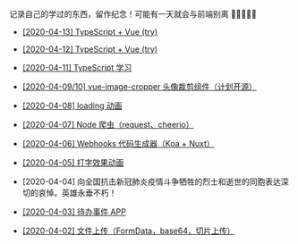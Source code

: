记录自己的学过的东西，留作纪念！可能有一天就会与前端别离 🌟🌟🌟🌟🌟

- [[2020-04-13] TypeScript + Vue (try)](https://github.com/LuckRain7/growth-record/tree/master/Demo/TypeScript/ts-project)

- [[2020-04-12] TypeScript + Vue (try)](https://github.com/LuckRain7/growth-record/tree/master/Demo/TypeScript/select-ui)

- [[2020-04-11] TypeScript 学习](https://github.com/LuckRain7/growth-record/tree/master/Demo/TypeScript/basic)

- [[2020-04-09/10] vue-image-cropper 头像裁剪组件（计划开源）](https://github.com/LuckRain7/vue-image-cropper-simple)

- [[2020-04-08] loading 动画](https://github.com/LuckRain7/growth-record/tree/master/Demo/animation/loading)

- [[2020-04-07] Node 爬虫（request、cheerio）](https://github.com/LuckRain7/growth-record/tree/master/Demo/web-crawler)

- [[2020-04-06] Webhooks 代码生成器（Koa + Nuxt） ](https://github.com/LuckRain7/webhooks-server-generator)

- [[2020-04-05] 打字效果动画 ](https://github.com/LuckRain7/growth-record/tree/master/Demo/animation/打字动画效果)

- [2020-04-04] 向全国抗击新冠肺炎疫情斗争牺牲的烈士和逝世的同胞表达深切的哀悼。英雄永垂不朽！

- [[2020-04-03] 待办事件 APP ](https://github.com/LuckRain7/growth-record/tree/master/Demo/todo-menagement-app)

- [[2020-04-02] 文件上传（FormData，base64，切片上传） ](https://github.com/LuckRain7/growth-record/tree/master/Demo/file-upload)

